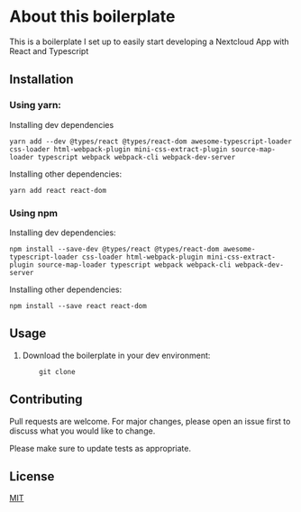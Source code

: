 # About this boilerplate

This is a boilerplate I set up to easily start developing a Nextcloud App with React and Typescript

## Installation

### Using yarn:

Installing dev dependencies
```yarn
yarn add --dev @types/react @types/react-dom awesome-typescript-loader css-loader html-webpack-plugin mini-css-extract-plugin source-map-loader typescript webpack webpack-cli webpack-dev-server
```

Installing other dependencies:
```yarn
yarn add react react-dom
```

### Using npm

Installing dev dependencies:
```npm
npm install --save-dev @types/react @types/react-dom awesome-typescript-loader css-loader html-webpack-plugin mini-css-extract-plugin source-map-loader typescript webpack webpack-cli webpack-dev-server
```

Installing other dependencies:
```npm
npm install --save react react-dom
```

## Usage
1. Download the boilerplate in your dev environment:
    ```git
        git clone 
    ```

## Contributing
Pull requests are welcome. For major changes, please open an issue first to discuss what you would like to change.

Please make sure to update tests as appropriate.

## License
[MIT](https://choosealicense.com/licenses/mit/)